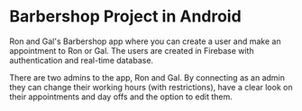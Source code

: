 <h1>Barbershop Project in Android</h1>

<p>Ron and Gal's Barbershop app where you can create a user and make an appointment to Ron or Gal.
The users are created in Firebase with authentication and real-time database.</p>

<p>There are two admins to the app, Ron and Gal.
By connecting as an admin they can change their working hours (with restrictions), have a clear look on their appointments and day offs and the option to edit them.</p>
